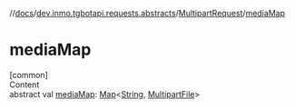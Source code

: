 //[docs](../../../index.md)/[dev.inmo.tgbotapi.requests.abstracts](../index.md)/[MultipartRequest](index.md)/[mediaMap](media-map.md)



# mediaMap  
[common]  
Content  
abstract val [mediaMap](media-map.md): [Map](https://kotlinlang.org/api/latest/jvm/stdlib/kotlin.collections/-map/index.html)<[String](https://kotlinlang.org/api/latest/jvm/stdlib/kotlin/-string/index.html), [MultipartFile](../-multipart-file/index.md)>  



